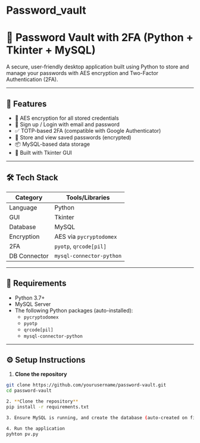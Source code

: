 # Password_vault
# 🔐 Password Vault with 2FA (Python + Tkinter + MySQL)

A secure, user-friendly desktop application built using Python to store and manage your passwords with AES encryption and Two-Factor Authentication (2FA).

---

## 🚀 Features

- 🔐 AES encryption for all stored credentials
- 👤 Sign up / Login with email and password
- ✅ TOTP-based 2FA (compatible with Google Authenticator)
- 🧾 Store and view saved passwords (encrypted)
- 📦 MySQL-based data storage
- 🎨 Built with Tkinter GUI

---

## 🛠️ Tech Stack

| Category        | Tools/Libraries                     |
|----------------|--------------------------------------|
| Language        | Python                              |
| GUI             | Tkinter                             |
| Database        | MySQL                               |
| Encryption      | AES via `pycryptodomex`             |
| 2FA             | `pyotp`, `qrcode[pil]`              |
| DB Connector    | `mysql-connector-python`            |

---

## 🧰 Requirements

- Python 3.7+
- MySQL Server
- The following Python packages (auto-installed):
  - `pycryptodomex`
  - `pyotp`
  - `qrcode[pil]`
  - `mysql-connector-python`

---



## ⚙️ Setup Instructions



1. **Clone the repository**

```bash
git clone https://github.com/yourusername/password-vault.git
cd password-vault

2. **Clone the repository**
pip install -r requirements.txt

3. Ensure MySQL is running, and create the database (auto-created on first run).

4. Run the application
pyhton pv.py







